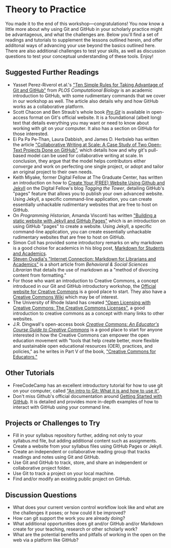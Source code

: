 # Theory to Practice

You made it to the end of this workshop—congratulations! You now know a little more about why using Git and GitHub in your scholarly practice might be advantageous, and what the challenges are. Below you'll find a set of readings and tutorials to supplement the lessons outlined herein, and offer additonal ways of advancing your use beyond the basics outlined here. There are also additional challenges to test your skills, as well as discussion questions to test your conceptual understanding of these tools. Enjoy!

## Suggested Further Readings

- Yasset Perez-Riverol et.al.'s ["Ten Simple Rules for Taking Advantage of Git and GitHub"](https://doi.org/10.1371/journal.pcbi.1004947) from _PLOS Computational Biology_ is an academic introduction to GitHub, with some rudimentary commands that we cover in our workshop as well. The article also details why and how GitHub works as a collaborative platform.
- Scott Chacon and Ben Straub's whole book [_Pro Git_](https://git-scm.com/book/en/v2) is available in open-access format on Git's official website. It is a foundational (albeit long) text that details everything you may want or need to know about working with git on your computer. It also has a section on GitHub for those interested.
- Ei Pa Pa Pe-Than, Laura Dabbish, and James D. Herbsleb has written the article ["Collaborative Writing at Scale: A Case Study of Two Open-Text Projects Done on GitHub"](https://ci.acm.org/2019/assets/proceedings/CI_2019_paper_65.pdf), which details how and why git's pull-based model can be used for collaborative writing at scale. In conclusion, they argue that the model helps contributors either _converge_ and work on perfecting one single project, or adopt and tailor an original project to their own needs.
- Keith Miyake, former Digital Fellow at The Graduate Center, has written an introduction on how to [Create Your (FREE) Website Using Github and Jekyll](https://digitalfellows.commons.gc.cuny.edu/2016/03/21/create-your-free-website-using-github-and-jekyll/) on the Digital Fellow's blog _Tagging the Tower_, detailing GitHub's "pages" feature that allows you to publish your own advanced website. Using Jekyll, a specific command-line application, you can create essentially unhackable rudimentary websites that are free to host on GitHub.
- On _Programming Historian_, Amanda Visconti has written ["Building a static website with Jekyll and GitHub Pages"](https://programminghistorian.org/en/lessons/building-static-sites-with-jekyll-github-pages) which is an introduction on using GitHub "pages" to create a website. Using Jekyll, a specific command-line application, you can create essentially unhackable rudimentary websites that are free to host on GitHub.
- Simon Coll has provided some introductory remarks on why markdown is a good choise for academics in his blog post, [Markdown for Students and Academics](https://www.simondcoll.com/markdown-students-academics/).
- [Steven Ovadia's "Internet Connection: Markdown for Librarians and Academics"](https://academicworks.cuny.edu/cgi/viewcontent.cgi?article=1006&context=lg_pubs) is a short article from _Behavioral & Social Sciences Librarian_ that details the use of markdown as a "method of divorcing content from formatting."
- For those who want an introduction to Creative Commons, a concept introduced in our Git and GitHub introductory workshop, the [Official website for Creative Commons](https://creativecommons.org/) is a good place to start. They also have a [Creative Commons Wiki](https://wiki.creativecommons.org/wiki/Main_Page) which may be of interest.
- The University of Rhode Island has created ["Open Licensing with Creative Commons: The Creative Commons Licenses"](https://uri.libguides.com/creativecommons/licenses), a good introduction to creative commons as a concept with many links to other websites.
- J.R. Dingwall's open-access book [_Creative Commons: An Educator's Course Guide to Creative Commons_](https://openpress.usask.ca/creativecommons) is a good place to start for anyone interested in how the Creative Commons can empower the open education movement with "tools that help create better, more flexible and sustainable open educational resources (OER), practices, and policies," as he writes in Part V of the book, ["Creative Commons for Educators."](https://openpress.usask.ca/creativecommons/part/creative-commons-for-educators/)

## Other Tutorials

- FreeCodeCamp has an excellent introductory tutorial for how to use git on your computer, called ["An intro to Git: What it is and how to use it"](https://www.freecodecamp.org/news/what-is-git-and-how-to-use-it-c341b049ae61/).
- Don't miss Github's official documentation around [Getting Started with GitHub](https://help.github.com/en/github/getting-started-with-github). It is detailed and provides more in-depth examples of how to interact with GitHub using your command line.

## Projects or Challenges to Try

- Fill in your syllabus repository further, adding not only to your syllabus.md file, but adding additional content such as assignments.
- Create a website from your syllabus files using GitHub Pages or Jekyll.
- Create an independent or collaborative reading group that tracks readings and notes using Git and GitHub. 
- Use Git and GitHub to track, store, and share an independent or collaborative project folder. 
- Use Git to track a project on your local machine. 
- Find and/or modify an existing public project on GitHub.

## Discussion Questions

- What does your current version control workflow look like and what are the challenges it poses; or how could it be improved?
- How can git support the work you are already doing? 
- What additional opportunities does git and/or GitHub and/or Markdown create for your teaching, research or other scholarly work? 
- What are the potential benefits and pitfalls of working in the open on the web via a platform like GitHub? 
